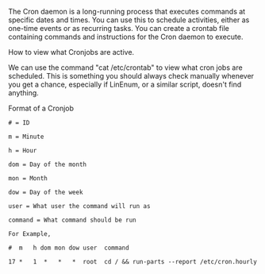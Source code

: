 
The Cron daemon is a long-running process that executes commands at specific dates and times. You can use this to schedule activities, either as one-time events or as recurring tasks. You can create a crontab file containing commands and instructions for the Cron daemon to execute.

How to view what Cronjobs are active.

We can use the command "cat /etc/crontab" to view what cron jobs are scheduled. This is something you should always check manually whenever you get a chance, especially if LinEnum, or a similar script, doesn't find anything.

Format of a Cronjob


    # = ID

    m = Minute

    h = Hour

    dom = Day of the month

    mon = Month

    dow = Day of the week

    user = What user the command will run as

    command = What command should be run

    For Example,

    #  m   h dom mon dow user  command

    17 *   1  *   *   *  root  cd / && run-parts --report /etc/cron.hourly


